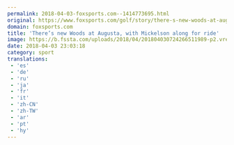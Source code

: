 ```yaml
---
permalink: 2018-04-03-foxsports.com--1414773695.html
original: https://www.foxsports.com/golf/story/there-s-new-woods-at-augusta-with-mickelson-along-for-ride-040318
domain: foxsports.com
title: 'There’s new Woods at Augusta, with Mickelson along for ride'
image: https://b.fssta.com/uploads/2018/04/201804030724266511989-p2.vresize.1200.630.high.56.jpeg
date: 2018-04-03 23:03:18
category: sport
translations: 
 - 'es'
 - 'de'
 - 'ru'
 - 'ja'
 - 'fr'
 - 'it'
 - 'zh-CN'
 - 'zh-TW'
 - 'ar'
 - 'pt'
 - 'hy'
---
```


